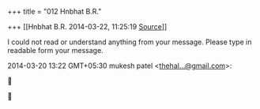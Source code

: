 +++
title = "012 Hnbhat B.R."

+++
[[Hnbhat B.R.	2014-03-22, 11:25:19 [Source](https://groups.google.com/g/samskrita/c/Vehs4ggaSZI)]]



I could not read or understand anything from your message. Please type in readable form your message.

  
  

2014-03-20 13:22 GMT+05:30 mukesh patel \<[thehal...@gmail.com]()\>:  





